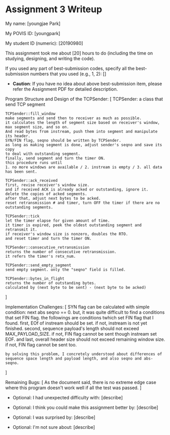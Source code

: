 Assignment 3 Writeup
=============

My name: [youngjae Park]

My POVIS ID: [youngpark]

My student ID (numeric): [20190980]

This assignment took me about [20] hours to do (including the time on studying, designing, and writing the code).

If you used any part of best-submission codes, specify all the best-submission numbers that you used (e.g., 1, 2): []

- **Caution**: If you have no idea about above best-submission item, please refer the Assignment PDF for detailed description.

Program Structure and Design of the TCPSender:
[
    TCPSender: a class that send TCP segment

    TCPSender::fill_window
    make segments and send then to receiver as much as possible.
    it calculates the length of segment size based on receiver's window, max segment size, and so on.
    And read bytes from instream, push them into segment and manipulate its header.
    SYN/FIN flag, seqno should be written by TCPSender.
    as long as making segment is done, adjust sender's seqno and save its copy
    to deal with outstanding segment.
    finally, send segment and turn the timer ON.
    this procedure runs until 
    1. no more windows are available / 2. instream is empty / 3. all data has been sent.

    TCPSender::ack_received
    first, revise receiver's window size.
    and if received ACK is already acked or outstanding, ignore it.
    delete the copies of acked segments.
    after that, adjust next bytes to be acked.
    reset retransmission # and timer, turn OFF the timer if there are no outstanding segments.

    TCPSender::tick
    let the timer elapse for given amount of time.
    it timer is expired, peek the oldest outstanding segment and retransmit it.
    if receiver's window size is nonzero, doubles the RTO.
    and reset timer and turn the timer ON.

    TCPSender::consecutive_retransmission
    returns the number of consecutive retransmission.
    it refers the timer's retx_num.

    TCPSender::send_empty_segment
    send empty segment. only the "seqno" field is filled.

    TCPSender::bytes_in_flight
    returns the number of outstanding bytes.
    calculated by (next byte to be sent) - (next byte to be acked)
]

Implementation Challenges:
[
    SYN flag can be calculated with simple condition: next abs seqno == 0.
    but, it was quite difficult to find a conditions that set FIN flag.
    the followings are conditions twhich set FIN flag that I found.
    first, EOf of instream should be set. 
    if not, instream is not yet finished.
    second, sequence payload's length should not exceed MAX_PAYLOAD_SIZE.
    if not, FIN flag cannot be sent though instream set EOF.
    and last, overall header size should not exceed remaining window size.
    if not, FIN flag cannot be sent too.

    by solving this problem, I concretely understood about differences of 
    sequence space length and payload length, and also seqno and abs-seqno.
]

Remaining Bugs:
[
    As the document said, there is no extreme edge case where this program doesn't work well
    if all the test was passed.
]

- Optional: I had unexpected difficulty with: [describe]

- Optional: I think you could make this assignment better by: [describe]

- Optional: I was surprised by: [describe]

- Optional: I'm not sure about: [describe]
